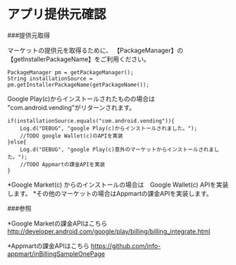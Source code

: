 アプリ提供元確認
===============

###提供元取得

マーケットの提供元を取得るために、
【PackageManager】の【getInstallerPackageName】をご利用ください。

```
PackageManager pm = getPackageManager();
String installationSource = pm.getInstallerPackageName(getPackageName());
```

Google Play(c)からインストールされたものの場合は "com.android.vending"がリターンされます。

```
if(installationSource.equals("com.android.vending")){
	Log.d("DEBUG", "google Play(c)からインストールされました。");
	//TODO google Wallet(c)のAPIを実装
}else{
	Log.d("DEBUG", "google Play(c)意外のマーケットからインストールされました。");
	//TODO Appmartの課金APIを実装
}
```

*Google Market(c) からのインストールの場合は　Google Wallet(c) APIを実装します。
*その他のマーケットの場合はAppmartの課金APIを実装します。

###参照

*Google Marketの課金APIはこちら
 http://developer.android.com/google/play/billing/billing_integrate.html

*Appmartの課金APIはこちら
 https://github.com/info-appmart/inBillingSampleOnePage
